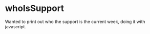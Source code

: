 # whoIsSupport

Wanted to print out who the support is the current week, doing it with javascript.

